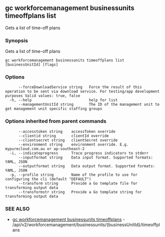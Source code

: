 ## gc workforcemanagement businessunits timeoffplans list

Gets a list of time-off plans

### Synopsis

Gets a list of time-off plans

```
gc workforcemanagement businessunits timeoffplans list [businessUnitId] [flags]
```

### Options

```
      --forceDownloadService string   Force the result of this operation to be sent via download service. For testing/app development purposes Valid values: true, false
  -h, --help                          help for list
      --managementUnitId string       The ID of the management unit to get management unit specific staffing groups
```

### Options inherited from parent commands

```
      --accesstoken string    accessToken override
      --clientid string       clientId override
      --clientsecret string   clientSecret override
      --environment string    environment override. E.g. mypurecloud.com.au or ap-southeast-2
  -i, --indicateprogress      Trace progress indicators to stderr
      --inputformat string    Data input format. Supported formats: YAML, JSON
      --outputformat string   Data output format. Supported formats: YAML, JSON
  -p, --profile string        Name of the profile to use for configuring the cli (default "DEFAULT")
      --transform string      Provide a Go template file for transforming output data
      --transformstr string   Provide a Go template string for transforming output data
```

### SEE ALSO

* [gc workforcemanagement businessunits timeoffplans](gc_workforcemanagement_businessunits_timeoffplans.html)	 - /api/v2/workforcemanagement/businessunits/{businessUnitId}/timeoffplans


